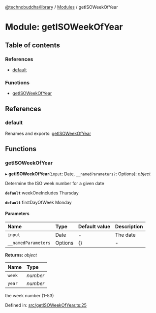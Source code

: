 [@technobuddha/library](../..) / [Modules](../Modules.md) / getISOWeekOfYear

# Module: getISOWeekOfYear

## Table of contents

### References

- [default](getisoweekofyear.md#default)

### Functions

- [getISOWeekOfYear](getisoweekofyear.md#getisoweekofyear)

## References

### default

Renames and exports: [getISOWeekOfYear](getisoweekofyear.md#getisoweekofyear)

## Functions

### getISOWeekOfYear

▸ **getISOWeekOfYear**(`input`: Date, `__namedParameters?`: Options): *object*

Determine the ISO week number for a given date

**`default`** weekOneIncludes Thursday

**`default`** firstDayOfWeek Monday

#### Parameters

| Name | Type | Default value | Description |
| :------ | :------ | :------ | :------ |
| `input` | Date | - | The date |
| `__namedParameters` | Options | {} | - |

**Returns:** *object*

| Name | Type |
| :------ | :------ |
| `week` | *number* |
| `year` | *number* |

the week number (1-53)

Defined in: [src/getISOWeekOfYear.ts:25](../src/getISOWeekOfYear.ts#L25)
